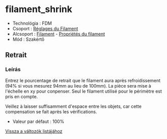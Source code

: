 # filament\_shrink

* Technológia : FDM
* Csoport : [Réglages du Filament](../filament_settings/filament_settings.md)
* Alcsoport : [Filament](../filament_settings/filament_settings.md#filament) - [Propriétés du filament](../filament_settings/filament_settings.md#propriétés-du-filament)
* Mód : Szakértő

## Retrait

### Leírás

Entrez le pourcentage de retrait que le filament aura après refroidissement \(94% si vous mesurez 94mm au lieu de 100mm\). La pièce sera mise à l'échelle en xy pour conpenser. Seul le filament utilisé pour le périmètre est pris en compte.

Veillez à laisser suffisamment d'espace entre les objets, car cette compensation se fait après les vérifications.

* Valeur par défaut : 100%

[Vissza a változók listájához](variable_list.md)

